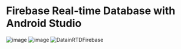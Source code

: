 # Firebase Real-time Database with Android Studio
![image](https://user-images.githubusercontent.com/40666122/195259118-0e7de8bf-824e-470b-b2f1-303d90bd911e.png)
![image](https://user-images.githubusercontent.com/40666122/195259025-f8373e4e-209c-40d3-a2ce-b1a4957c97ba.png)
![DatainRTDFirebase](https://user-images.githubusercontent.com/40666122/195258939-f42695e4-764e-455c-a607-1b13e14da93a.jpg)
